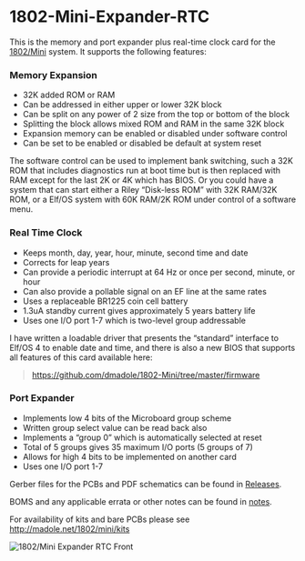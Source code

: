 # 1802-Mini-Expander-RTC
This is the memory and port expander plus real-time clock card for the [1802/Mini](https://github.com/dmadole/1802-Mini) system. It supports the following features:

### Memory Expansion

* 32K added ROM or RAM
* Can be addressed in either upper or lower 32K block
* Can be split on any power of 2 size from the top or bottom of the block
* Splitting the block allows mixed ROM and RAM in the same 32K block
* Expansion memory can be enabled or disabled under software control
* Can be set to be enabled or disabled be default at system reset

The software control can be used to implement bank switching, such a 32K ROM that includes diagnostics run at boot time but is then replaced with RAM except for the last 2K or 4K which has BIOS. Or you could have a system that can start either a Riley “Disk-less ROM” with 32K RAM/32K ROM, or a Elf/OS system with 60K RAM/2K ROM under control of a software menu.

### Real Time Clock

* Keeps month, day, year, hour, minute, second time and date
* Corrects for leap years
* Can provide a periodic interrupt at 64 Hz or once per second, minute, or hour
* Can also provide a pollable signal on an EF line at the same rates
* Uses a replaceable BR1225 coin cell battery
* 1.3uA standby current gives approximately 5 years battery life
* Uses one I/O port 1-7 which is two-level group addressable

I have written a loadable driver that presents the “standard” interface to Elf/OS 4 to enable date and time, and there is also a new BIOS that supports all features of this card available here:

> https://github.com/dmadole/1802-Mini/tree/master/firmware

### Port Expander

* Implements low 4 bits of the Microboard group scheme
* Written group select value can be read back also
* Implements a “group 0” which is automatically selected at reset
* Total of 5 groups gives 35 maximum I/O ports (5 groups of 7)
* Allows for high 4 bits to be implemented on another card
* Uses one I/O port 1-7

Gerber files for the PCBs and PDF schematics can be found in [Releases](https://github.com/dmadole/1802-Mini-Expander-RTC/releases).

BOMS and any applicable errata or other notes can be found in [notes](https://github.com/dmadole/1802-Mini-Expander-RTC/tree/main/notes).

For availability of kits and bare PCBs please see http://madole.net/1802/mini/kits

![1802/Mini Expander RTC Front](https://github.com/dmadole/1802-Mini-Expander-RTC/blob/main/photos/1802-Mini-Expander-RTC-Rev-A-Assembled-Front.jpg)
 
